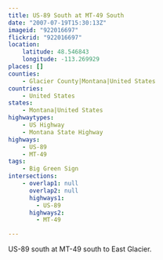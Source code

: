 ```yaml
---
title: US-89 South at MT-49 South
date: "2007-07-19T15:30:13Z"
imageid: "922016697"
flickrid: "922016697"
location:
    latitude: 48.546843
    longitude: -113.269929
places: []
counties:
    - Glacier County|Montana|United States
countries:
    - United States
states:
    - Montana|United States
highwaytypes:
    - US Highway
    - Montana State Highway
highways:
    - US-89
    - MT-49
tags:
    - Big Green Sign
intersections:
    - overlap1: null
      overlap2: null
      highways1:
        - US-89
      highways2:
        - MT-49

---
```

US-89 south at MT-49 south to East Glacier.